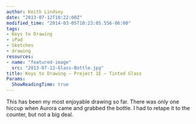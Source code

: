 ```yaml
---
author: Keith Lindsey
date: "2013-07-12T10:22:00Z"
modified_time: "2014-03-05T10:23:05.556-06:00"
tags:
- Keys to Drawing
- iPad
- Sketches
- drawing
resources:
- name: "featured-image"
  src: "2013-07-12-Glass-Bottle.jpg"
title: Keys to Drawing – Project 1E – Tinted Glass
Params:
  ShowReadingTime: true
---
```


This has been my most enjoyable drawing so far. There was only one hiccup when Aurora came and grabbed the bottle. I had to retape it to  the counter, but not a big deal.  